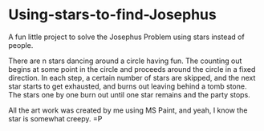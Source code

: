 # Using-stars-to-find-Josephus

A fun little project to solve the Josephus Problem using stars instead of people.

There are n stars dancing around a circle having fun. The counting out begins at some point in the circle 
and proceeds around the circle in a fixed direction. In each step, a certain number of stars are skipped, 
and the next star starts to get exhausted, and burns out leaving behind a tomb stone. 
The stars one by one burn out until one star remains and the party stops.

All the art work was created by me using MS Paint, and yeah, I know the star is somewhat creepy. =P
